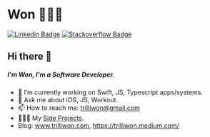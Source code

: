 

<!--
**trilliwon/trilliwon** is a ✨ _special_ ✨ repository because its `README.md` (this file) appears on your GitHub profile.
-->

# Won 👨🏻‍💻

[![Linkedin Badge](https://img.shields.io/badge/-won-blue?style=flat-square&logo=Linkedin&logoColor=white&link=https://www.linkedin.com/in/won/)](https://www.linkedin.com/in/won/)
[![Stackoverflow Badge](https://img.shields.io/badge/-Stackoverflow-4CA143?style=flat-square&logo=Stackoverflow&logoColor=white&link=https://stackoverflow.com/users/8813422/won)](https://stackoverflow.com/users/8813422/won)

## Hi there 👋
##### I'm Won, I'm a Software Developer.

- 🔭 I’m currently working on Swift, JS, Typescript apps/systems.
- 💬 Ask me about iOS, JS, Workout.
- 📫 How to reach me: trilliwon@gmail.com
- 👨🏻‍💻 My [Side Projects](https://apps.apple.com/tt/developer/won-jo/id1050731374).
- Blog: www.trilliwon.com, https://trilliwon.medium.com/
